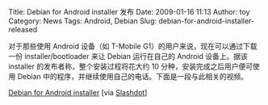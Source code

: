 Title: Debian for Android installer 发布
Date: 2009-01-16 11:13
Author: toy
Category: News
Tags: Android, Debian
Slug: debian-for-android-installer-released

对于那些使用 Android 设备（如 T-Mobile
G1）的用户来说，现在可以通过下载一份 installer/bootloader 来让 Debian
运行在自己的 Android 设备上。据该 installer
的发布者称，整个安装过程将花大约 10 分种，安装完成之后用户便可使用
Debian 中的程序，并继续使用自己的电话。下面是一段与此相关的视频。

[Debian for Android
installer](http://www.androidfanatic.com/cms/community-forums.html?func=view&catid=9&id=251#251)
[via
[Slashdot](http://hardware.slashdot.org/article.pl?sid=09/01/15/2251214)]
